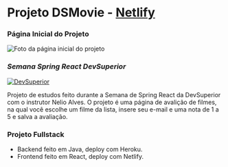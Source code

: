 # Projeto DSMovie - [Netlify](https://di-dsmovie.netlify.app/)

### Página Inicial do Projeto
![Foto da página inicial do projeto](https://i.imgur.com/Rz5wgWv.png)

### _Semana Spring React DevSuperior_

[![DevSuperior](https://devsuperior.com.br/_next/static/images/logo-white-10059e26f600604a7b5bd7782ed7550c.svg)](https://devsuperior.com.br/)

Projeto de estudos feito durante a Semana de Spring React da DevSuperior com o instrutor Nelio Alves. 
O projeto é uma página de avalição de filmes, na qual você escolhe um filme da lista, insere seu e-mail e uma nota de 1 a 5 e salva a avaliação. 

### Projeto Fullstack

- Backend feito em Java, deploy com Heroku.
- Frontend feito em React, deploy com Netlify. 
